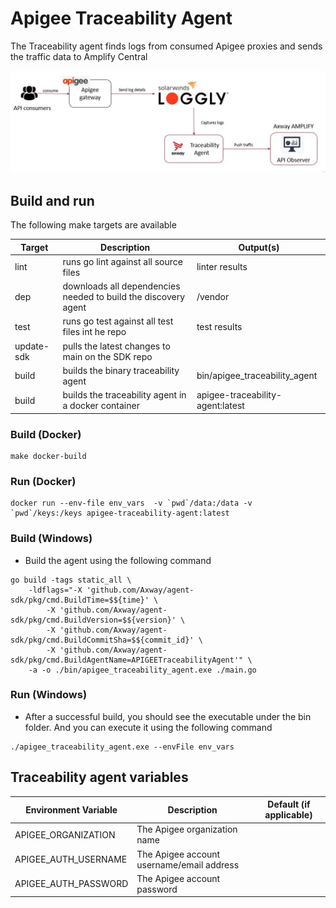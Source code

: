 # Apigee Traceability Agent

The Traceability agent finds logs from consumed Apigee proxies and sends the traffic data to Amplify Central

![Traceability Agent Process](/resources/traceability_agent_apigee.JPG)

## Build and run

The following make targets are available

| Target     | Description                                                    | Output(s)                        |
|------------|----------------------------------------------------------------|----------------------------------|
| lint       | runs go lint against all source files                          | linter results                   |
| dep        | downloads all dependencies needed to build the discovery agent | /vendor                          |
| test       | runs go test against all test files int he repo                | test results                     |
| update-sdk | pulls the latest changes to main on the SDK repo               |                                  |
| build      | builds the binary traceability agent                           | bin/apigee_traceability_agent    |
| build      | builds the traceability agent in a docker container            | apigee-traceability-agent:latest |

### Build (Docker)

```
make docker-build
```

### Run (Docker)

```
docker run --env-file env_vars  -v `pwd`/data:/data -v `pwd`/keys:/keys apigee-traceability-agent:latest
```

### Build (Windows)

* Build the agent using the following command

```shell
go build -tags static_all \
    -ldflags="-X 'github.com/Axway/agent-sdk/pkg/cmd.BuildTime=$${time}' \
        -X 'github.com/Axway/agent-sdk/pkg/cmd.BuildVersion=$${version}' \
        -X 'github.com/Axway/agent-sdk/pkg/cmd.BuildCommitSha=$${commit_id}' \
        -X 'github.com/Axway/agent-sdk/pkg/cmd.BuildAgentName=APIGEETraceabilityAgent'" \
    -a -o ./bin/apigee_traceability_agent.exe ./main.go
```

### Run (Windows)

* After a successful build, you should see the executable under the bin folder.   And you can execute it using the following command

```shell
./apigee_traceability_agent.exe --envFile env_vars
```

## Traceability agent variables

| Environment Variable | Description                               | Default (if applicable) |
|----------------------|-------------------------------------------|-------------------------|
| APIGEE_ORGANIZATION  | The Apigee organization name              |                         |
| APIGEE_AUTH_USERNAME | The Apigee account username/email address |                         |
| APIGEE_AUTH_PASSWORD | The Apigee account password               |                         |
